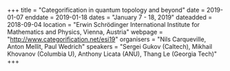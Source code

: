 +++
title = "Categorification in quantum topology and beyond"
date = 2019-01-07
enddate = 2019-01-18
dates = "January 7 - 18, 2019"
dateadded = 2018-09-04
location = "Erwin Schrödinger International Institute for Mathematics and Physics, Vienna, Austria"
webpage = "http://www.categorification.net/esi19"
organisers = "Nils Carqueville, Anton Mellit, Paul Wedrich"
speakers = "Sergei Gukov (Caltech), Mikhail Khovanov (Columbia U), Anthony Licata (ANU), Thang Le (Georgia Tech)"
+++
